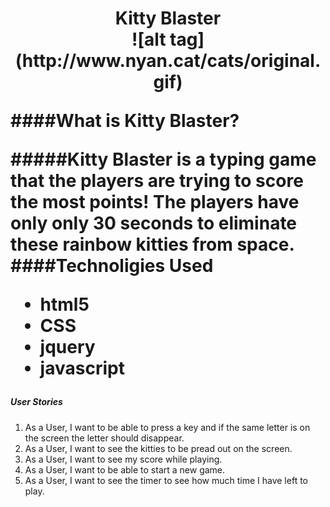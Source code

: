 <h1><center> Kitty Blaster </center> 

<center> ![alt tag](http://www.nyan.cat/cats/original.gif)</center> 

####What is Kitty Blaster?

#####Kitty Blaster is a typing game that the players are trying to score the most points! The players have only only 30 seconds to eliminate these rainbow kitties from space. 
<br> 
####Technoligies Used
* html5
* CSS
* jquery
* javascript


##### User Stories 
1. As a User, I want to be able to press a key and if the same letter is on the screen the letter should disappear. 
2. As a User, I want to see the kitties to be pread out on the screen. 
3. As a User, I want to see my score while playing. 
4. As a User, I want to be able to start a new game. 
5. As a User, I want to see the timer to see how much time I have left to play. 

